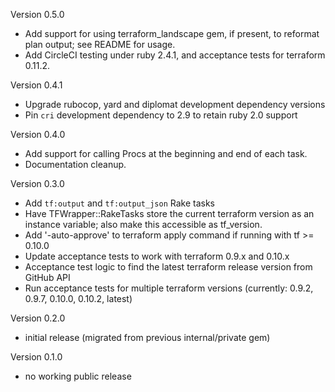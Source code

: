 Version 0.5.0

  - Add support for using terraform_landscape gem, if present, to reformat plan output; see README for usage.
  - Add CircleCI testing under ruby 2.4.1, and acceptance tests for terraform 0.11.2.

Version 0.4.1

  - Upgrade rubocop, yard and diplomat development dependency versions
  - Pin `cri` development dependency to 2.9 to retain ruby 2.0 support

Version 0.4.0

  - Add support for calling Procs at the beginning and end of each task.
  - Documentation cleanup.

Version 0.3.0

  - Add `tf:output` and `tf:output_json` Rake tasks
  - Have TFWrapper::RakeTasks store the current terraform version as an instance variable;
    also make this accessible as tf_version.
  - Add '-auto-approve' to terraform apply command if running with tf >= 0.10.0
  - Update acceptance tests to work with terraform 0.9.x and 0.10.x
  - Acceptance test logic to find the latest terraform release version from GitHub API
  - Run acceptance tests for multiple terraform versions (currently: 0.9.2, 0.9.7, 0.10.0, 0.10.2, latest)

Version 0.2.0

  - initial release (migrated from previous internal/private gem)

Version 0.1.0

  - no working public release
